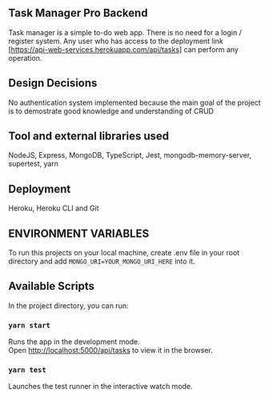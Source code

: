 ## Task Manager Pro Backend

Task manager is a simple to-do web app. There is no need for a login / register system. Any user who has access to the deployment
link [https://api-web-services.herokuapp.com/api/tasks] can perform any operation.

## Design Decisions

No authentication system implemented because the main goal of the project is to demostrate good knowledge and understanding of CRUD 

## Tool and external libraries used

NodeJS, Express, MongoDB, TypeScript, Jest, mongodb-memory-server, supertest, yarn 

## Deployment
Heroku, Heroku CLI and Git

## ENVIRONMENT VARIABLES
To run this projects on your local machine, create .env file in your root directory and add `MONGO_URI=YOUR_MONGO_URI_HERE` into it.

## Available Scripts

In the project directory, you can run:

### `yarn start`

Runs the app in the development mode.\
Open [http://localhost:5000/api/tasks](http://localhost:5000/api/tasks) to view it in the browser.

### `yarn test`
Launches the test runner in the interactive watch mode.